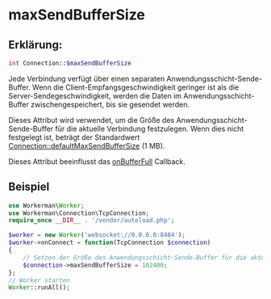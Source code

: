 # maxSendBufferSize
## Erklärung:
```php
int Connection::$maxSendBufferSize
```

Jede Verbindung verfügt über einen separaten Anwendungsschicht-Sende-Buffer. Wenn die Client-Empfangsgeschwindigkeit geringer ist als die Server-Sende­geschwindigkeit, werden die Daten im Anwendungsschicht-Buffer zwischengespeichert, bis sie gesendet werden.

Dieses Attribut wird verwendet, um die Größe des Anwendungsschicht-Sende-Buffer für die aktuelle Verbindung festzulegen. Wenn dies nicht festgelegt ist, beträgt der Standardwert [Connection::defaultMaxSendBufferSize](default-max-send-buffer-size.md) (1 MB).

Dieses Attribut beeinflusst das [onBufferFull](../worker/on-buffer-full.md) Callback.

## Beispiel

```php
use Workerman\Worker;
use Workerman\Connection\TcpConnection;
require_once __DIR__ . '/vendor/autoload.php';

$worker = new Worker('websocket://0.0.0.0:8484');
$worker->onConnect = function(TcpConnection $connection)
{
    // Setzen der Größe des Anwendungsschicht-Sende-Buffer für die aktuelle Verbindung auf 102400 Bytes
    $connection->maxSendBufferSize = 102400;
};
// Worker starten
Worker::runAll();
```

